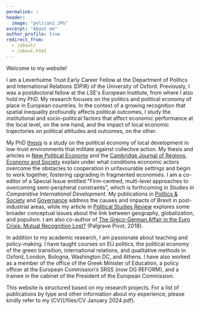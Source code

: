 ```yaml
---
permalink: /
header: 
  image: "pelican2.JPG"
excerpt: "About me"
author_profile: true
redirect_from: 
  - /about/
  - /about.html
---
```


Welcome to my website!

I am a Leverhulme Trust Early Career Fellow at the Department of Politics and International Relations (DPIR) of the University of Oxford. Previously, I was a postdoctoral fellow at the LSE's European Institute, from where I also hold my PhD. My research focuses on the politics and political economy of place in European countries. In the context of a growing recognition that spatial inequality profoundly affects political outcomes, I study the institutional and socio-political factors that affect economic performance at the local level, on the one hand, and the impact of local economic trajectories on political attitudes and outcomes, on the other. 

My PhD [thesis](http://etheses.lse.ac.uk/4307/) is a study on the political economy of local development in low-trust environments that militate against collective action. My thesis and articles in [New Political Economy](https://doi.org/10.1080/13563467.2024.2305252) and the [Cambridge Journal of Regions, Economy and Society](https://doi.org/10.1093/cjres/rsad037) explain under what conditions economic actors overcome the obstacles to cooperation in unfavourable settings and begin to work together, fostering upgrading in fragmented economies. I am a co-editor of a Special Issue entitled "Firm-centred, multi-level approaches to overcoming semi-peripheral constraints", which is forthcoming in *Studies in Comparative International Development*. My publications in [Politics & Society](https://journals.sagepub.com/doi/full/10.1177/0032329221992198) and [Governance](https://onlinelibrary.wiley.com/doi/full/10.1111/gove.12545) address the causes and impacts of Brexit in post-industrial areas, while my article in [Political Studies Review](https://doi.org/10.1177/14789299231201810) explores some broader conceptual issues about the link between geography, globalization, and populism. I am also co-author of [The Greco-German Affair in the Euro Crisis: Mutual Recognition Lost?](https://link.springer.com/book/10.1057/978-1-137-54751-4) (Palgrave Pivot, 2018). 

In addition to my academic research, I am passionate about teaching and policy-making. I have taught courses on EU politics, the political economy of the green transition, international relations, and qualitative methods in Oxford, London, Bologna, Washington DC, and Athens. I have also worked as a member of the office of the Greek Minister of Education, a policy officer at the European Commission’s SRSS (now DG REFORM), and a trainee in the cabinet of the President of the European Commission.

This website is structured based on my research projects. For a list of publications by type and other information about my experience, please kindly refer to my [CV](/files/CV January 2024.pdf). 